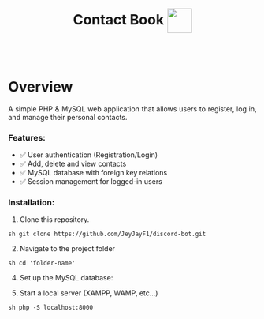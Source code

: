 <h1 align="center">Contact Book
<img src="https://img.icons8.com/?size=100&id=12369&format=png&color=000000" alt="" width="50" height="50" align="center">
</h1>


<br><br>
# Overview

<p style="text-align: justify">
A simple PHP & MySQL web application that allows users to register, log in, and manage their personal contacts.
</p>

### Features:
- ✅ User authentication (Registration/Login)
- ✅ Add, delete and view contacts
- ✅ MySQL database with foreign key relations
- ✅ Session management for logged-in users


### Installation:
1. Clone this repository.
```
sh git clone https://github.com/JeyJayF1/discord-bot.git
```
2. Navigate to the project folder
```
sh cd 'folder-name'
```
4. Set up the MySQL database:
  
5. Start a local server (XAMPP, WAMP, etc...)
```
sh php -S localhost:8000
```
